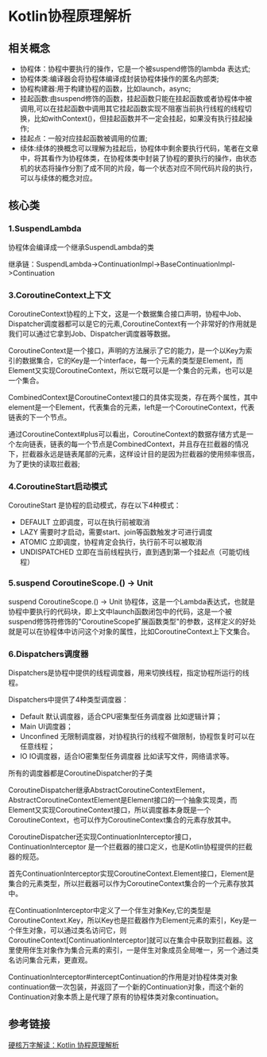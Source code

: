 # Kotlin协程原理解析

## 相关概念

* 协程体：协程中要执行的操作，它是一个被suspend修饰的lambda 表达式;
* 协程体类:编译器会将协程体编译成封装协程体操作的匿名内部类;
* 协程构建器:用于构建协程的函数，比如launch，async;
* 挂起函数:由suspend修饰的函数，挂起函数只能在挂起函数或者协程体中被调用,可以在挂起函数中调用其它挂起函数实现不阻塞当前执行线程的线程切换，比如withContext()，但挂起函数并不一定会挂起，如果没有执行挂起操作;
* 挂起点：一般对应挂起函数被调用的位置;
* 续体:续体的换概念可以理解为挂起后，协程体中剩余要执行代码，笔者在文章中，将其看作为协程体类，在协程体类中封装了协程的要执行的操作，由状态机的状态将操作分割了成不同的片段，每一个状态对应不同代码片段的执行，可以与续体的概念对应。

## 核心类

### 1.SuspendLambda

协程体会编译成一个继承SuspendLambda的类

继承链：SuspendLambda->ContinuationImpl->BaseContinuationImpl->Continuation

### 3.CoroutineContext上下文

CoroutineContext协程的上下文，这是一个数据集合接口声明，协程中Job、Dispatcher调度器都可以是它的元素,CoroutineContext有一个非常好的作用就是我们可以通过它拿到Job、Dispatcher调度器等数据。

CoroutineContext是一个接口，声明的方法展示了它的能力，是一个以Key为索引的数据集合，它的Key是一个interface，每一个元素的类型是Element，而Element又实现CoroutineContext，所以它既可以是一个集合的元素，也可以是一个集合。

CombinedContext是CoroutineContext接口的具体实现类，存在两个属性，其中element是一个Element，代表集合的元素，left是一个CoroutineContext，代表链表的下一个节点。

通过CoroutineContext#plus可以看出，CoroutineContext的数据存储方式是一个左向链表，链表的每一个节点是CombinedContext，并且存在拦截器的情况下，拦截器永远是链表尾部的元素，这样设计目的是因为拦截器的使用频率很高，为了更快的读取拦截器;

### 4.CoroutineStart启动模式

CoroutineStart 是协程的启动模式，存在以下4种模式：

* DEFAULT 立即调度，可以在执行前被取消
* LAZY 需要时才启动，需要start、join等函数触发才可进行调度
* ATOMIC 立即调度，协程肯定会执行，执行前不可以被取消
* UNDISPATCHED 立即在当前线程执行，直到遇到第一个挂起点（可能切线程）

### 5.suspend CoroutineScope.() -> Unit

suspend CoroutineScope.() -> Unit 协程体，这是一个Lambda表达式，也就是协程中要执行的代码块，即上文中launch函数闭包中的代码，这是一个被suspend修饰符修饰的"CoroutineScope扩展函数类型"的参数，这样定义的好处就是可以在协程体中访问这个对象的属性，比如CoroutineContext上下文集合。

### 6.Dispatchers调度器

Dispatchers是协程中提供的线程调度器，用来切换线程，指定协程所运行的线程。

Dispatchers中提供了4种类型调度器：

* Default 默认调度器，适合CPU密集型任务调度器 比如逻辑计算；
* Main UI调度器；
* Unconfined 无限制调度器，对协程执行的线程不做限制，协程恢复时可以在任意线程；
* IO IO调度器，适合IO密集型任务调度器 比如读写文件，网络请求等。

所有的调度器都是CoroutineDispatcher的子类

CoroutineDispatcher继承AbstractCoroutineContextElement，AbstractCoroutineContextElement是Element接口的一个抽象实现类，而Element又实现CoroutineContext接口，所以调度器本身既是一个CoroutineContext，也可以作为CoroutineContext集合的元素存放其中。

CoroutineDispatcher还实现ContinuationInterceptor接口，ContinuationInterceptor 是一个拦截器的接口定义，也是Kotlin协程提供的拦截器的规范。

首先ContinuationInterceptor实现CoroutineContext.Element接口，Element是集合的元素类型，所以拦截器可以作为CoroutineContext集合的一个元素存放其中。

在ContinuationInterceptor中定义了一个伴生对象Key,它的类型是CoroutineContext.Key<Element>，所以Key也是拦截器作为Element元素的索引，Key是一个伴生对象，可以通过类名访问它，则CoroutineContext[ContinuationInterceptor]就可以在集合中获取到拦截器。这里使用伴生对象作为集合元素的索引，一是伴生对象成员全局唯一，另一个通过类名访问集合元素，更直观。

ContinuationInterceptor#interceptContinuation的作用是对协程体类对象continuation做一次包装，并返回了一个新的Continuation对象，而这个新的Continuation对象本质上是代理了原有的协程体类对象continuation。

## 参考链接

[硬核万字解读：Kotlin 协程原理解析](https://toutiao.io/posts/vtq5kjj/preview)